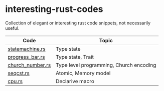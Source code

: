 # interesting-rust-codes

Collection of elegant or interesting rust code snippets, not necessarily useful.

| Code                                       | Topic                                   |
|--------------------------------------------|-----------------------------------------|
| [statemachine.rs](src/statemachine.rs)     | Type state                              |
| [progress_bar.rs](src/bin/progress_bar.rs) | Type state, Trait                       |
| [church_number.rs](src/church_number.rs)   | Type level programming, Church encoding |
| [seqcst.rs](src/bin/seqcst.rs)             | Atomic, Memory model                    |
| [cpu.rs](src/cpu.rs)                       | Declarive macro                         |
